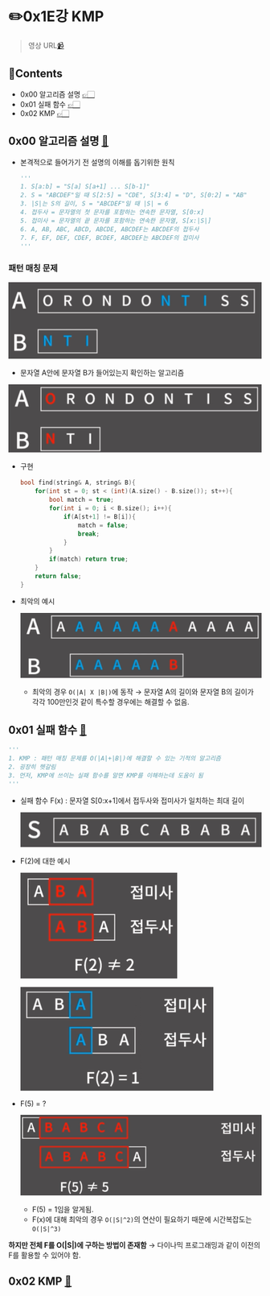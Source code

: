 # ✏️0x1E강 KMP

>
> 영상 URL[📹](https://youtu.be/9bkbV-VANQ0)

## 📑Contents<a id='contents'></a>

* 0x00 알고리즘 설명 [👉🏻](#0x00)
* 0x01 실패 함수 [👉🏻](#0x01)
* 0x02 KMP [👉🏻](#0x02)

## 0x00 알고리즘 설명 [📑](#contents)<a id='0x00'></a>

* 본격적으로 들어가기 전 설명의 이해를 돕기위한 원칙

  ```python
  '''
  1. S[a:b] = "S[a] S[a+1] ... S[b-1]"
  2. S = "ABCDEF"일 때 S[2:5] = "CDE", S[3:4] = "D", S[0:2] = "AB"
  3. |S|는 S의 길이, S = "ABCDEF"일 때 |S| = 6
  4. 접두사 = 문자열의 첫 문자를 포함하는 연속한 문자열, S[0:x]
  5. 접미사 = 문자열의 끝 문자를 포함하는 연속한 문자열, S[x:|S|]
  6. A, AB, ABC, ABCD, ABCDE, ABCDEF는 ABCDEF의 접두사
  7. F, EF, DEF, CDEF, BCDEF, ABCDEF는 ABCDEF의 접미사
  '''
  ```

### 패턴 매칭 문제

![image-20221228143253016](images/image-20221228143253016.png)

* 문자열 A안에 문자열 B가 들어있는지 확인하는 알고리즘

![KMP_1](images/KMP_1.gif)

* 구현

  ```c++
  bool find(string& A, string& B){
      for(int st = 0; st < (int)(A.size() - B.size()); st++){
          bool match = true;
          for(int i = 0; i < B.size(); i++){
              if(A[st+1] != B[i]){
                  match = false;
                  break;
              }
          }
          if(match) return true;
      }
      return false;
  }
  ```

* 최악의 예시

  ![KMP_2](images/KMP_2.gif)

  * 최악의 경우 `O(|A| X |B|)`에 동작
    → 문자열 A의 길이와 문자열 B의 길이가 각각 100만인것 같이 특수할 경우에는 해결할 수 없음.

## 0x01 실패 함수 [📑](#contents)<a id='0x01'></a>

```python
'''
1. KMP : 패턴 매칭 문제를 O(|A|+|B|)에 해결할 수 있는 기적의 알고리즘
2. 굉장히 헷갈림
3. 먼저, KMP에 쓰이는 실패 함수를 알면 KMP를 이해하는데 도움이 됨
'''
```

* 실패 함수 F(x) : 문자열 S[0:x+1]에서 접두사와 접미사가 일치하는 최대 길이

  ![image-20221228144458703](images/image-20221228144458703.png)

* F(2)에 대한 예시

  ![image-20221228144517348](images/image-20221228144517348.png)

  ![image-20221228144554470](images/image-20221228144554470.png)

* F(5) = ?

  ![KMP_3](images/KMP_3.gif)

  * F(5) = 1임을 알게됨.
  * F(x)에 대해 최악의 경우 `O(|S|^2)`의 연산이 필요하기 때문에 시간복잡도는 `O(|S|^3)`

**하지만 전체 F를 O(|S|)에 구하는 방법이 존재함** 
→ 다이나믹 프로그래밍과 같이 이전의 F를 활용할 수 있어야 함.





## 0x02 KMP [📑](#contents)<a id='0x02'></a>